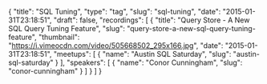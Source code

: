 {
  "title": "SQL Tuning",
  "type": "tag",
  "slug": "sql-tuning",
  "date": "2015-01-31T23:18:51",
  "draft": false,
  "recordings": [
    {
      "title": "Query Store - A New SQL Query Tuning Feature",
      "slug": "query-store-a-new-sql-query-tuning-feature",
      "thumbnail": "https://i.vimeocdn.com/video/505668502_295x166.jpg",
      "date": "2015-01-31T23:18:51",
      "meetups": [
        {
          "name": "Austin SQL Saturday",
          "slug": "austin-sql-saturday"
        }
      ],
      "speakers": [
        {
          "name": "Conor Cunningham",
          "slug": "conor-cunningham"
        }
      ]
    }
  ]
}